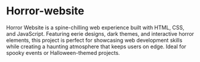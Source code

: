 # Horror-website
Horror Website is a spine-chilling web experience built with HTML, CSS, and JavaScript. Featuring eerie designs, dark themes, and interactive horror elements, this project is perfect for showcasing web development skills while creating a haunting atmosphere that keeps users on edge. Ideal for spooky events or Halloween-themed projects.
